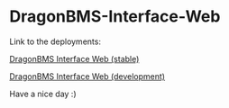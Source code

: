 # DragonBMS-Interface-Web

Link to the deployments:

[DragonBMS Interface Web (stable)](https://p3h3.github.io/DragonBMS-Interface-Web)

[DragonBMS Interface Web (development)](https://p3h3.github.io/DaronBMS-Interface-Web)

Have a nice day :)
